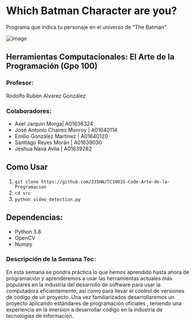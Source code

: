 # Which Batman Character are you?

Programa que indica tu personaje en el universo de "The Batman".

![image](https://user-images.githubusercontent.com/73572809/160054612-0510a737-69df-45de-b31b-e966051d4f94.png)

## **Herramientas Computacionales: El Arte de la Programación (Gpo 100)**

### **Profesor:**

Rodolfo Rubén Alvarez González

### **Colaboradores**:

-   Axel Jarquin Morga| A01636324
-   José Antonio Chaires Monroy | A01640114
-   Emilio González Martínez | A01640120
-   Santiago Reyes Morán | A01639030
-   Jeshua Nava Avila | A01639282

## Como Usar

1. `git clone https://github.com/J35HN/TC1001S-Code-Arte-de-la-Programacion `
2. `cd src`
3. `python video_detection.py`

## Dependencias:

-   Python 3.8
-   OpenCV
-   Numpy

### **Descripción de la Semana Tec**:

En esta semana se pondra práctica lo que hemos aprendido hasta ahora de programación y aprenderemos a usar las herramientas actuales más populares en la industria del desarrollo de software para usar la computadora eficientemente, así como para llevar el control de versiones de código de un proyecto.
Una vez familiarizados desarrollaremos un proyecto aplicando estándares de programación oficiales , teniendo una experiencia en la imersion a desarrollar código en la industria de tecnologías de información.
